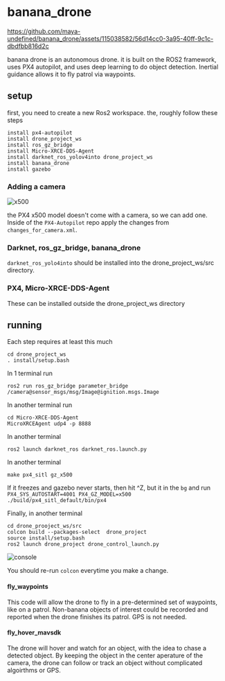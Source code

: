 # banana_drone

https://github.com/maya-undefined/banana_drone/assets/115038582/56d14cc0-3a95-40ff-9c1c-dbdfbb816d2c

banana drone is an autonomous drone. it is built on the ROS2 framework, uses PX4 autopilot, and uses deep learning to do object detection. Inertial guidance allows it to fly patrol via waypoints.

## setup

first, you need to create a new Ros2 workspace. the, roughly follow these steps

```
install px4-autopilot
install drone_project_ws
install ros_gz_bridge
install Micro-XRCE-DDS-Agent
install darknet_ros_yolov4into drone_project_ws
install banana_drone
install gazebo
```

### Adding a camera

![x500](https://github.com/maya-undefined/banana_drone/assets/115038582/404ca3ef-6a26-4e49-a8bf-c64c7ec188ee)

the PX4 x500 model doesn't come with a camera, so we can add one. Inside of the `PX4-Autopilot` repo apply the changes from
`changes_for_camera.xml`. 

### Darknet, ros_gz_bridge, banana_drone

`darknet_ros_yolo4into` should be installed into the drone_project_ws/src directory.

### PX4, Micro-XRCE-DDS-Agent 

These can be installed outside the drone_project_ws directory

## running

Each step requires at least this much

```
cd drone_project_ws
. install/setup.bash
```

In 1 terminal run
```
ros2 run ros_gz_bridge parameter_bridge /camera@sensor_msgs/msg/Image@ignition.msgs.Image
```

In another terminal run
```
cd Micro-XRCE-DDS-Agent
MicroXRCEAgent udp4 -p 8888
```

In another terminal
```
ros2 launch darknet_ros darknet_ros.launch.py
```

In another terminal
```
make px4_sitl gz_x500
```

If it freezes and gazebo never starts, then hit ^Z, but it in the `bg` and run `PX4_SYS_AUTOSTART=4001 PX4_GZ_MODEL=x500 ./build/px4_sitl_default/bin/px4`

Finally, in another terminal
```
cd drone_prooject_ws/src
colcon build --packages-select  drone_project
source install/setup.bash
ros2 launch drone_project drone_control_launch.py
```

![console](https://github.com/maya-undefined/banana_drone/assets/115038582/82c30ed3-ef0a-4dc0-8de0-5dad83268d4c)

You should re-run `colcon` everytime you make a change.

#### fly_waypoints

This code will allow the drone to fly in a pre-determined set of waypoints, like on a patrol. Non-banana objects of interest could be recorded and reported when the drone finishes its patrol. GPS is not needed.

#### fly_hover_mavsdk

The drone will hover and watch for an object, with the idea to chase a detected object. By keeping the object in the center aperature of the camera, the drone can follow or track an object without complicated algoirthms or GPS.
